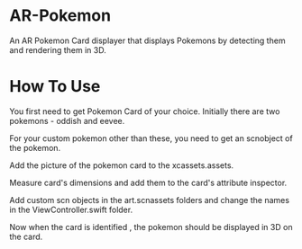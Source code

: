 # AR-Pokemon
An AR Pokemon Card displayer that displays Pokemons by detecting them and rendering them in 3D.

# How To Use
You first need to get Pokemon Card of your choice.
Initially there are two pokemons - oddish and eevee.

For your custom pokemon other than these, you need to get an scnobject of the pokemon.

Add the picture of the pokemon card to the xcassets.assets.

Measure card's dimensions and add them to the card's attribute inspector.

Add custom scn objects in the art.scnassets folders and change the names in the ViewController.swift folder.

Now when the card is identified , the pokemon should be displayed in 3D on the card.

